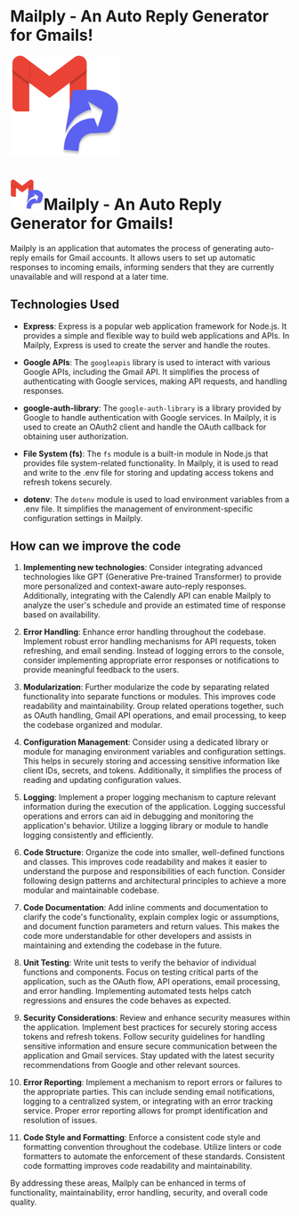 # Mailply - An Auto Reply Generator for Gmails!
![Mailply Logo](assets/Mailply.png)
# <img src="assets/Mailply.png" alt="Mailply Logo" width="60">Mailply - An Auto Reply Generator for Gmails!

Mailply is an application that automates the process of generating auto-reply emails for Gmail accounts. It allows users to set up automatic responses to incoming emails, informing senders that they are currently unavailable and will respond at a later time.

## Technologies Used

- **Express**: Express is a popular web application framework for Node.js. It provides a simple and flexible way to build web applications and APIs. In Mailply, Express is used to create the server and handle the routes.

- **Google APIs**: The `googleapis` library is used to interact with various Google APIs, including the Gmail API. It simplifies the process of authenticating with Google services, making API requests, and handling responses.

- **google-auth-library**: The `google-auth-library` is a library provided by Google to handle authentication with Google services. In Mailply, it is used to create an OAuth2 client and handle the OAuth callback for obtaining user authorization.

- **File System (fs)**: The `fs` module is a built-in module in Node.js that provides file system-related functionality. In Mailply, it is used to read and write to the .env file for storing and updating access tokens and refresh tokens securely.

- **dotenv**: The `dotenv` module is used to load environment variables from a .env file. It simplifies the management of environment-specific configuration settings in Mailply.

## How can we improve the code

1. **Implementing new technologies**: Consider integrating advanced technologies like GPT (Generative Pre-trained Transformer) to provide more personalized and context-aware auto-reply responses. Additionally, integrating with the Calendly API can enable Mailply to analyze the user's schedule and provide an estimated time of response based on availability.

2. **Error Handling**: Enhance error handling throughout the codebase. Implement robust error handling mechanisms for API requests, token refreshing, and email sending. Instead of logging errors to the console, consider implementing appropriate error responses or notifications to provide meaningful feedback to the users.

3. **Modularization**: Further modularize the code by separating related functionality into separate functions or modules. This improves code readability and maintainability. Group related operations together, such as OAuth handling, Gmail API operations, and email processing, to keep the codebase organized and modular.

4. **Configuration Management**: Consider using a dedicated library or module for managing environment variables and configuration settings. This helps in securely storing and accessing sensitive information like client IDs, secrets, and tokens. Additionally, it simplifies the process of reading and updating configuration values.

5. **Logging**: Implement a proper logging mechanism to capture relevant information during the execution of the application. Logging successful operations and errors can aid in debugging and monitoring the application's behavior. Utilize a logging library or module to handle logging consistently and efficiently.

6. **Code Structure**: Organize the code into smaller, well-defined functions and classes. This improves code readability and makes it easier to understand the purpose and responsibilities of each function. Consider following design patterns and architectural principles to achieve a more modular and maintainable codebase.

7. **Code Documentation**: Add inline comments and documentation to clarify the code's functionality, explain complex logic or assumptions, and document function parameters and return values. This makes the code more understandable for other developers and assists in maintaining and extending the codebase in the future.

8. **Unit Testing**: Write unit tests to verify the behavior of individual functions and components. Focus on testing critical parts of the application, such as the OAuth flow, API operations, email processing, and error handling. Implementing automated tests helps catch regressions and ensures the code behaves as expected.

9. **Security Considerations**: Review and enhance security measures within the application. Implement best practices for securely storing access tokens and refresh tokens. Follow security guidelines for handling sensitive information and ensure secure communication between the application and Gmail services. Stay updated with the latest security recommendations from Google and other relevant sources.

10. **Error Reporting**: Implement a mechanism to report errors or failures to the appropriate parties. This can include sending email notifications, logging to a centralized system, or integrating with an error tracking service. Proper error reporting allows for prompt identification and resolution of issues.

11. **Code Style and Formatting**: Enforce a consistent code style and formatting convention throughout the codebase. Utilize linters or code formatters to automate the enforcement of these standards. Consistent code formatting improves code readability and maintainability.

By addressing these areas, Mailply can be enhanced in terms of functionality, maintainability, error handling, security, and overall code quality.
